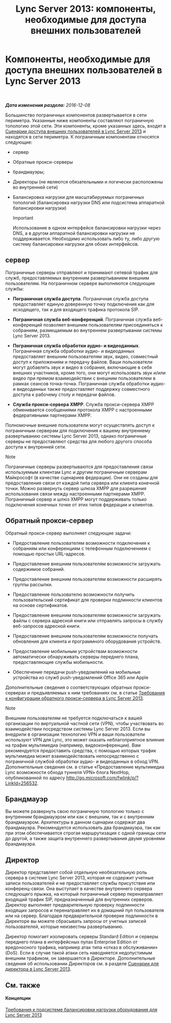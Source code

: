 ﻿---
title: 'Lync Server 2013: компоненты, необходимые для доступа внешних пользователей'
TOCTitle: Компоненты, необходимые для доступа внешних пользователей
ms:assetid: 2d0f9817-14e7-4109-95dc-62420e3c29e2
ms:mtpsurl: https://technet.microsoft.com/ru-ru/library/Gg425779(v=OCS.15)
ms:contentKeyID: 49309303
ms.date: 12/10/2016
mtps_version: v=OCS.15
ms.translationtype: HT
---

# Компоненты, необходимые для доступа внешних пользователей в Lync Server 2013

 

_**Дата изменения раздела:** 2016-12-08_

Большинство пограничных компонентов развертывается в сети периметра. Указанные ниже компоненты составляют пограничную топологию этой сети. Эти компоненты, кроме указанных здесь, входят в [Сценарии доступа внешних пользователей в Lync Server 2013](lync-server-2013-scenarios-for-external-user-access.md) и находятся в сети периметра. К пограничным компонентам относятся следующие:

  - сервер

  - Обратные прокси-серверы

  - брандмауэры;

  - Директоры (не являются обязательными и логически расположены во внутренней сети)

  - Балансировка нагрузки для масштабируемых пограничных топологий (балансировка нагрузки DNS или подсистема аппаратной балансировки нагрузки)
    
    > [!important]  
    > Использование в одном интерфейсе балансировки нагрузки через DNS, а в другом аппаратной балансировки нагрузки не поддерживается. Необходимо использовать либо ту, либо другую систему балансировки нагрузки для обоих интерфейсов.

## сервер

Пограничные серверы отправляют и принимают сетевой трафик для служб, предоставляемых внутренним развертыванием внешним пользователям. На пограничном сервере выполняются следующие службы:

  - **Пограничная служба доступа**. Пограничная служба доступа предоставляет единую доверенную точку подключения как для исходящего, так и для входящего трафика протокола SIP.

  - **Пограничная служба веб-конференций**. Пограничная служба веб-конференций позволяет внешним пользователям присоединяться к собраниям, размещаемым во внутреннем развертывании системы Lync Server 2013.

  - **Пограничная служба обработки аудио- и видеоданных**. Пограничная служба обработки аудио- и видеоданных предоставляет внешним пользователям звук, видео, совместный доступ к приложениям и передачу файлов. Ваши пользователи могут добавлять звук и видео в собрания, включающие в себя внешних участников, кроме того, они могут использовать звук и/или видео при прямом взаимодействии с внешним пользователем в рамках сеансов точка-точка. Пограничная служба обработки аудио- и видеоданных также предоставляет поддержку совместного доступа к рабочему столу и передачи файлов.

  - **Служба прокси-сервера XMPP**. Служба прокси-сервера XMPP обменивается сообщениями протокола XMPP с настроенными федеративными партнерами XMPP.

Полномочные внешние пользователи могут осуществлять доступ к пограничным серверам для подключения к вашему внутреннему развертыванию системы Lync Server 2013, однако пограничные серверы не предоставляют средства для любого другого способа доступа к внутренней сети.

> [!note]  
> Пограничные серверы развертываются для предоставления связи используемым клиентам Lync и другим пограничным серверам Майкрософт (в качестве сценариев федерации). Они не созданы для предоставления связи от каждой типа сервера или клиента конечной точки. Можно развернуть сервер шлюза XMPP для разрешения использования связи между настроенными партнерами XMPP. Пограничный сервер и шлюз XMPP могут поддерживать только подключения конечных точке от этих типов федерации и клиентов.

## Обратный прокси-сервер

Обратный прокси-сервер выполняет следующие задачи:

  - Предоставление пользователям возможности подключения к собраниям или конференциям с телефонным подключением с помощью простых URL-адресов.

  - Предоставление внешним пользователям возможности загружать содержимое собраний.

  - Предоставление внешним пользователям возможности расширять группы рассылки.

  - Предоставление пользователю возможности получить пользовательский сертификат для проверки подлинности клиентов на основе сертификатов.

  - Предоставление внешним пользователям возможности загружать файлы с сервера адресной книги или отправлять запросы в службу веб-запросов адресной книги.

  - Предоставление внешним пользователям возможности получать обновления для клиента и программного оборудования устройств.

  - Предоставление мобильным устройствам возможности автоматически обнаруживать серверы переднего плана, предоставляющие службы мобильности.

  - Обеспечение передачи push-уведомлений на мобильные устройства из служб push-уведомлений Office 365 или Apple

Дополнительные сведения о соответствующих обратных прокси-серверах и предъявляемых к ним требованиях см. в статье [Требования к конфигурации обратного прокси-сервера в Lync Server 2013](lync-server-2013-configuration-requirements-for-reverse-proxy.md).

> [!note]  
> Внешним пользователям не требуется подключаться к вашей организации по виртуальной частной сети (VPN), чтобы участвовать во взаимодействии посредством системы Lync Server 2013. Если вы внедрили в организации технологию VPN и ваши пользователи используют VPN для Lync, это может оказать неблагоприятное влияние на трафик мультимедиа (например, видеоконференции). Вам рекомендуется предоставить средства, с помощью которых трафик мультимедиа может взаимодействовать непосредственно с пограничной службой обработки аудио- и видеоданных в обход VPN. Дополнительные сведения см. в статье «Предоставление мультимедиа Lync возможности обхода туннеля VPN» блога NextHop, опубликованной по адресу <a href="http://go.microsoft.com/fwlink/p/?linkid=256532">http://go.microsoft.com/fwlink/p/?LinkId=256532</a>.

## Брандмауэр

Вы можете развернуть свою пограничную топологию только с внутренним брандмауэром или как с внешним, так и с внутренним брандмауэром. Архитектуры в данном сценарии содержат два брандмауэра. Рекомендуется использовать два брандмауэра, так как при этом обеспечивается строгая маршрутизация с одной границы сети до другой, а также защита внутреннего развертывания двумя уровнями брандмауэра.

## Директор

Директор представляет собой отдельную необязательную роль сервера в системе Lync Server 2013, которая не содержит учетные записи пользователей и не предоставляет службы присутствия или конференц-связи. Она выступает в качестве внутреннего сервера следующего прыжка, на который пограничный сервер перенаправляет входящий трафик SIP, предназначенный для внутренних серверов. Директор выполняет предварительную проверку подлинности входящих запросов и перенаправляет их в домашний пул пользователя или на сервер. Благодаря предварительной проверке подлинности в Директоре вы можете сбрасывать запросы от учетных записей пользователей, которые неизвестны развертыванию.

Директор помогает изолировать серверы Standard Edition и серверы переднего плана в интерфейсных пулах Enterprise Edition от вредоносного трафика, например атак типа «отказ в обслуживании» (DoS). Если в случае такой атаки сеть наводняется недопустимым внешним трафиком, он завершается в Директоре. Дополнительные сведения об использовании Директоров см. в разделе [Сценарии для директора в Lync Server 2013](lync-server-2013-scenarios-for-the-director.md).

## См. также

#### Концепции

[Требования к подсистеме балансировки нагрузки оборудования для Lync Server 2013](lync-server-2013-hardware-load-balancer-requirements.md)


